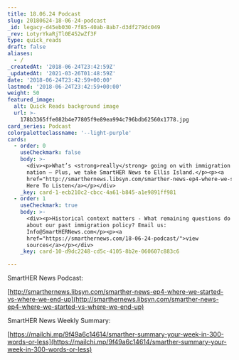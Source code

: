 ```yaml
---
title: 18.06.24 Podcast
slug: 20180624-18-06-24-podcast
_id: legacy-d45eb030-7f85-40ab-8ab7-d3df279dc049
_rev: LotyrYkaRjTl0E452wZf3F
type: quick_reads
draft: false
aliases:
  - /
_createdAt: '2018-06-24T23:42:59Z'
_updatedAt: '2021-03-26T01:48:59Z'
date: '2018-06-24T23:42:59+00:00'
lastmod: '2018-06-24T23:42:59+00:00'
weight: 50
featured_image:
  alt: Quick Reads background image
  url: >-
    178b3365ffe082b4e77805f9e89ea994c796bdb62560x1778.jpg
card_series: Podcast
colorpaletteclassname: '--light-purple'
cards:
  - order: 0
    useCheckmark: false
    body: >-
      <div><p>What’s <strong>really</strong> going on with immigration &amp; our
      nation – Plus, we take SmartHER News to Ellis Island.</p><p><a
      href="http://smarthernews.libsyn.com/smarther-news-ep4-where-we-started-vs-where-we-end-up">Click
      Here To Listen</a></p></div>
    _key: card-1-ecb210c2-cbcc-4a61-b845-a1e9891ff981
  - order: 1
    useCheckmark: true
    body: >-
      <div><p>Historical context matters - What remaining questions do you have
      about our past immigration policy? Email us:
      Info@SmartHERNews.com</p><p><a
      href="https://smarthernews.com/18-06-24-podcast/">view
      sources</a></p></div>
    _key: card-10-d9dc2248-cd5c-4105-8b2e-060607c883c6

---
```

SmartHER News Podcast:

[http://smarthernews.libsyn.com/smarther-news-ep4-where-we-started-vs-where-we-end-up](http://smarthernews.libsyn.com/smarther-news-ep4-where-we-started-vs-where-we-end-up)

SmartHER News Weekly Summary:

[https://mailchi.mp/9f49a6c14614/smarther-summary-your-week-in-300-words-or-less](https://mailchi.mp/9f49a6c14614/smarther-summary-your-week-in-300-words-or-less)